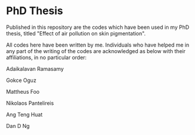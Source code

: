 # PhD Thesis

Published in this repository are the codes which have been used in my PhD thesis, titled "Effect of air pollution on skin pigmentation".

All codes here have been written by me. Individuals who have helped me in any part of the writing of the codes are acknowledged as below with their affiliations, in no particular order:

Adaikalavan Ramasamy

Gokce Oguz

Mattheus Foo

Nikolaos Pantelireis

Ang Teng Huat

Dan D Ng
